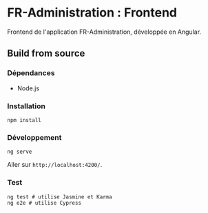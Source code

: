 # FR-Administration : Frontend

Frontend de l'application FR-Administration, développée en Angular.

## Build from source

### Dépendances

- Node.js

### Installation

```
npm install
```

### Développement

```
ng serve
```

Aller sur `http://localhost:4200/`.

### Test

```
ng test # utilise Jasmine et Karma
ng e2e # utilise Cypress
```

